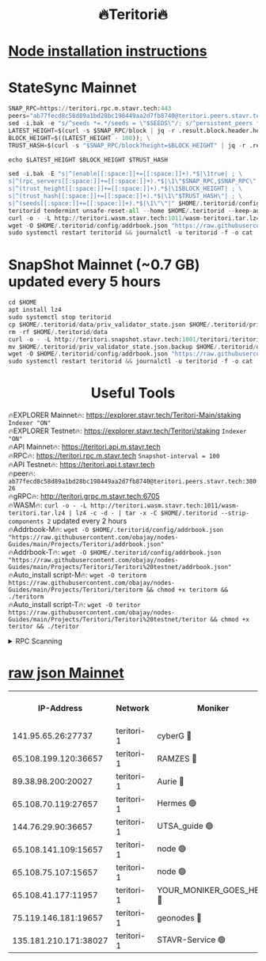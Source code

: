 <h1 align="center"> 🔥Teritori🔥</h1>


[Node installation instructions](https://github.com/obajay/nodes-Guides/tree/main/Projects/Teritori)
=

# StateSync Mainnet
```python
SNAP_RPC=https://teritori.rpc.m.stavr.tech:443
peers="ab77fecd8c58d89a1bd28bc198449aa2d7fb8740@teritori.peers.stavr.tech:38026"
sed -i.bak -e "s/^seeds *=.*/seeds = \"$SEEDS\"/; s/^persistent_peers *=.*/persistent_peers = \"$PEERS\"/" $HOME/.teritorid/config/config.toml
LATEST_HEIGHT=$(curl -s $SNAP_RPC/block | jq -r .result.block.header.height); \
BLOCK_HEIGHT=$((LATEST_HEIGHT - 100)); \
TRUST_HASH=$(curl -s "$SNAP_RPC/block?height=$BLOCK_HEIGHT" | jq -r .result.block_id.hash)

echo $LATEST_HEIGHT $BLOCK_HEIGHT $TRUST_HASH

sed -i.bak -E "s|^(enable[[:space:]]+=[[:space:]]+).*$|\1true| ; \
s|^(rpc_servers[[:space:]]+=[[:space:]]+).*$|\1\"$SNAP_RPC,$SNAP_RPC\"| ; \
s|^(trust_height[[:space:]]+=[[:space:]]+).*$|\1$BLOCK_HEIGHT| ; \
s|^(trust_hash[[:space:]]+=[[:space:]]+).*$|\1\"$TRUST_HASH\"| ; \
s|^(seeds[[:space:]]+=[[:space:]]+).*$|\1\"\"|" $HOME/.teritorid/config/config.toml
teritorid tendermint unsafe-reset-all --home $HOME/.teritorid --keep-addr-book
curl -o - -L http://teritori.wasm.stavr.tech:1011/wasm-teritori.tar.lz4 | lz4 -c -d - | tar -x -C $HOME/.teritorid --strip-components 2
wget -O $HOME/.teritorid/config/addrbook.json "https://raw.githubusercontent.com/obajay/nodes-Guides/main/Projects/Teritori/addrbook.json"
sudo systemctl restart teritorid && journalctl -u teritorid -f -o cat
```

# SnapShot Mainnet (~0.7 GB) updated every 5 hours
```python
cd $HOME
apt install lz4
sudo systemctl stop teritorid
cp $HOME/.teritorid/data/priv_validator_state.json $HOME/.teritorid/priv_validator_state.json.backup
rm -rf $HOME/.teritorid/data
curl -o - -L http://teritori.snapshot.stavr.tech:1001/teritori/teritori-snap.tar.lz4 | lz4 -c -d - | tar -x -C $HOME/.teritorid --strip-components 2
mv $HOME/.teritorid/priv_validator_state.json.backup $HOME/.teritorid/data/priv_validator_state.json
wget -O $HOME/.teritorid/config/addrbook.json "https://raw.githubusercontent.com/obajay/nodes-Guides/main/Projects/Teritori/addrbook.json"
sudo systemctl restart teritorid && journalctl -u teritorid -f -o cat
```
 <h1 align="center"> Useful Tools</h1>

🔥EXPLORER Mainnet🔥:      https://explorer.stavr.tech/Teritori-Main/staking      `Indexer "ON"` \
🔥EXPLORER Testnet🔥:        https://explorer.stavr.tech/Teritori/staking            `Indexer "ON"` \
🔥API Mainnet🔥:                   https://teritori.api.m.stavr.tech \
🔥RPC🔥:                                   https://teritori.rpc.m.stavr.tech                         `Snapshot-interval = 100` \
🔥API Testnet🔥:                     https://teritori.api.t.stavr.tech \
🔥peer🔥:                     `ab77fecd8c58d89a1bd28bc198449aa2d7fb8740@teritori.peers.stavr.tech:38026` \
🔥gRPC🔥:                                http://teritori.grpc.m.stavr.tech:6705 \
🔥WASM🔥: ```curl -o - -L http://teritori.wasm.stavr.tech:1011/wasm-teritori.tar.lz4 | lz4 -c -d - | tar -x -C $HOME/.teritorid --strip-components 2``` updated every 2 hours \
🔥Addrbook-M🔥:    ```wget -O $HOME/.teritorid/config/addrbook.json "https://raw.githubusercontent.com/obajay/nodes-Guides/main/Projects/Teritori/addrbook.json"``` \
🔥Addrbook-T🔥:    ```wget -O $HOME/.teritorid/config/addrbook.json "https://raw.githubusercontent.com/obajay/nodes-Guides/main/Projects/Teritori/Teritori%20testnet/addrbook.json"``` \
🔥Auto_install script-M🔥: ```wget -O teritorm https://raw.githubusercontent.com/obajay/nodes-Guides/main/Projects/Teritori/teritorm && chmod +x teritorm && ./teritorm``` \
🔥Auto_install script-T🔥: ```wget -O teritor https://raw.githubusercontent.com/obajay/nodes-Guides/main/Projects/Teritori/Teritori%20testnet/teritor && chmod +x teritor && ./teritor```

<details>
<summary>RPC Scanning</summary>

<h2 align="center"> We scan nodes in real time every 4 hours. And we provide the final result of RPC endpoints.
We cannot influence the operation of these nodes in any way. </h2>


```python
If Voting Power is higher than 0 --> then the Node is a validator of the network and may be subject to attack and be a potential threat to the chain.
```
```python
We marked such validators with a red symbol
```

</details>

[raw json Mainnet](https://rpc-check.teritorim.stavr.tech/teritorim/rpc-teritorim-result.json)
=



<table><tr><th>IP-Address</th><th>Network</th><th>Moniker</th><th>Latest Block Height</th><th>Earliest Block Height</th><th>Catching Up</th><th>Tx Index</th><th>Voting Power</th><th>Scan Time</th></tr><tr><td>141.95.65.26:27737</td><td>teritori-1</td><td>cyberG 🔴</td><td>7510988</td><td>4258001</td><td>False</td><td>off</td><td>624322</td><td>2024-02-19T20:54:36.429501131UTC</td></tr><tr><td>65.108.199.120:36657</td><td>teritori-1</td><td>RAMZES 🔴</td><td>7510981</td><td>5996001</td><td>False</td><td>on</td><td>779115</td><td>2024-02-19T20:53:52.165996826UTC</td></tr><tr><td>89.38.98.200:20027</td><td>teritori-1</td><td>Aurie 🔴</td><td>7510989</td><td>6864001</td><td>False</td><td>on</td><td>119694</td><td>2024-02-19T20:54:41.484868312UTC</td></tr><tr><td>65.108.70.119:27657</td><td>teritori-1</td><td>Hermes 🟢</td><td>7510989</td><td>7203180</td><td>False</td><td>on</td><td>0</td><td>2024-02-19T20:54:41.930083443UTC</td></tr><tr><td>144.76.29.90:36657</td><td>teritori-1</td><td>UTSA_guide 🟢</td><td>7510988</td><td>7208001</td><td>False</td><td>on</td><td>0</td><td>2024-02-19T20:54:31.993101797UTC</td></tr><tr><td>65.108.141.109:15657</td><td>teritori-1</td><td>node 🟢</td><td>7510989</td><td>7284986</td><td>False</td><td>on</td><td>0</td><td>2024-02-19T20:54:41.172166556UTC</td></tr><tr><td>65.108.75.107:15657</td><td>teritori-1</td><td>node 🟢</td><td>7510993</td><td>7358868</td><td>False</td><td>on</td><td>0</td><td>2024-02-19T20:55:02.998959793UTC</td></tr><tr><td>65.108.41.177:11957</td><td>teritori-1</td><td>YOUR_MONIKER_GOES_HERE 🔴</td><td>7510981</td><td>7447180</td><td>False</td><td>on</td><td>2508</td><td>2024-02-19T20:53:52.625491129UTC</td></tr><tr><td>75.119.146.181:19657</td><td>teritori-1</td><td>geonodes 🔴</td><td>7510989</td><td>7477201</td><td>False</td><td>on</td><td>37115</td><td>2024-02-19T20:54:38.804915646UTC</td></tr><tr><td>135.181.210.171:38027</td><td>teritori-1</td><td>STAVR-Service 🟢</td><td>7510977</td><td>7508601</td><td>False</td><td>on</td><td>0</td><td>2024-02-19T20:53:33.044015687UTC</td></tr></table>

